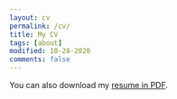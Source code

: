 ```yaml
---
layout: cv
permalink: /cv/
title: My CV
tags: [about]
modified: 10-28-2020
comments: false
---
```





You can also download my <a href="https://drive.google.com/file/d/1DjhJNLnr1QHo6fIPXCrKsqVzET1UuqcM/view?usp=sharing" target="_blank">resume in PDF</a>.

